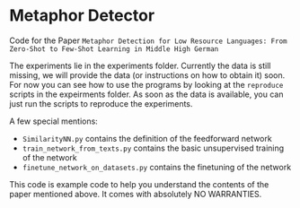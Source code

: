 # Metaphor Detector

Code for the Paper `Metaphor Detection for Low Resource Languages: From Zero-Shot to Few-Shot Learning in Middle High German`

The experiments lie in the experiments folder. Currently the data is still missing, we will provide the data (or instructions on how to obtain it) soon.
For now you can see how to use the programs by looking at the `reproduce` scripts in the expeirments folder. As soon as the data is available, you can just run the scripts to reproduce the experiments.

A few special mentions:
* `SimilarityNN.py` contains the definition of the feedforward network
* `train_network_from_texts.py` contains the basic unsupervised training of the network
* `finetune_network_on_datasets.py` contains the finetuning of the network

This code is example code to help you understand the contents of the paper mentioned above. It comes with absolutely NO WARRANTIES.
